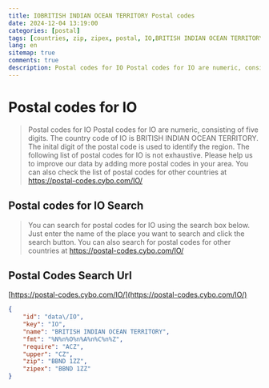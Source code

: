 ```yaml
---
title: IOBRITISH INDIAN OCEAN TERRITORY Postal codes 
date: 2024-12-04 13:19:00
categories: [postal]
tags: [countries, zip, zipex, postal, IO,BRITISH INDIAN OCEAN TERRITORY]
lang: en
sitemap: true
comments: true
description: Postal codes for IO Postal codes for IO are numeric, consisting of five digits. The country code of IO is BRITISH INDIAN OCEAN TERRITORY. The inital digit of the postal code is used to identify the region. The following list of postal codes for IO is not exhaustive. Please help us to improve our data by adding more postal codes in your area. You can also check the list of postal codes for other countries at https://postal-codes.cybo.com/IO/
---
```


# Postal codes for IO
> Postal codes for IO Postal codes for IO are numeric, consisting of five digits. The country code of IO is BRITISH INDIAN OCEAN TERRITORY. The inital digit of the postal code is used to identify the region. The following list of postal codes for IO is not exhaustive. Please help us to improve our data by adding more postal codes in your area. You can also check the list of postal codes for other countries at https://postal-codes.cybo.com/IO/

## Postal codes for IO Search 
> You can search for postal codes for IO using the search box below. Just enter the name of the place you want to search and click the search button. You can also search for postal codes for other countries at https://postal-codes.cybo.com/IO/

## Postal Codes Search Url

[https://postal-codes.cybo.com/IO/](https://postal-codes.cybo.com/IO/)
```json
{
    "id": "data\/IO",
    "key": "IO",
    "name": "BRITISH INDIAN OCEAN TERRITORY",
    "fmt": "%N%n%O%n%A%n%C%n%Z",
    "require": "ACZ",
    "upper": "CZ",
    "zip": "BBND 1ZZ",
    "zipex": "BBND 1ZZ"
}
```
